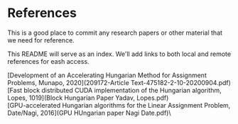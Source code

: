 # References

This is a good place to commit any research papers or other material that we need for reference.

This README will serve as an index.  We'll add links to both local and remote references for eash
access.


[Development of an Accelerating Hungarian Method for Assignment Problems, Munapo, 2020](209172-Article Text-475182-2-10-20200904.pdf)\
[Fast block distributed CUDA implementation of the Hungarian algorithm, Lopes, 1019](Block Hungarian Paper Yadav, Lopes.pdf)\
[GPU-accelerated Hungarian algorithms for the Linear Assignment Problem, Date/Nagi, 2016](GPU HUngarian paper Nagi Date.pdf)\
